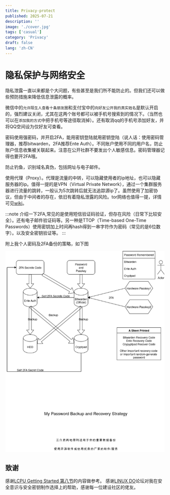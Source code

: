 ```yaml
---
title: Privacy-protect
published: 2025-07-21
description: ''
image: './cover.jpg'
tags: ['casual']
category: 'Privacy'
draft: false 
lang: 'zh-CN'
---
```


# 隐私保护与网络安全

隐私泄露一直以来都是个大问题，有些甚至是我们所不能防止的。但我们还可以做些预防措施来降低信息泄露的概率。

微信中的`允许陌生人查看十条朋友圈`和支付宝中的`向好友公开我的真实姓名`是默认开启的，强烈建议关闭，尤其在这两个账号都可以被手机号搜索到的情况下。（当然也可以在`添加我的方式`中把手机号等途径取消掉）。还有取消qq的手机号添加好友，并将QQ空间设为仅好友可查看。

密码使用强密码，并开启2FA，能用密钥登陆就用密钥登陆（说人话：使用密码管理器，推荐bitwarden，2FA推荐Ente Auth）。不同账户使用不同的用户名，防止账户信息收集被关联起来。注意在公开社群不要发出个人敏感信息。密码管理器记得也要开2FA哦。

防止钓鱼，识别域名真伪，包括网址与电子邮件。

使用代理（Proxy）。代理是流量的中转，可以隐藏使用者的ip地址，也可以隐藏服务器的ip。值得一提的是VPN（Virtual Private Network），通过一个集群服务器进行流量的跳转，一般认为5次跳转后就无法追踪源ip了。虽然使用了加密协议，但由于中间者的存在，依旧有着隐私泄露的风险。tor网络也值得一提，详情可见[wiki](https://zh.wikipedia.org/wiki/Tor)。

:::note
介绍一下2FA,常见的是使用短信验证码验证，但存在风险（日常下比较安全）。还有电子邮件验证码等。另一种是TTOP（Time-based One-Time Passwords）使用密钥加上时间再hash得到一串字符作为密码（常见的是6位数字）。以及安全密钥验证等。
:::

附上我个人密码及2FA备份的策略，如下图

![backup-password-and-2FA](./backup-password-and-2FA.png)

## 致谢

感谢[LCPU Getting Started 第八节](https://missing.lcpu.dev/basic/08-drive-your-computer-4)的内容做参考。
感谢[LINUX DO](https://linux.do)论坛对我在安全意识与安全密钥制作选择上的帮助，感谢每一位建设社区的佬友。